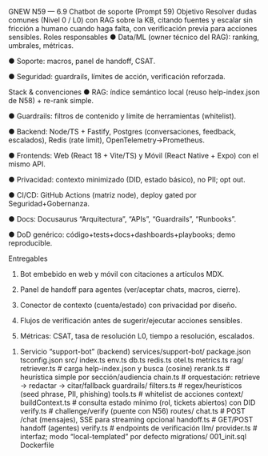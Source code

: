GNEW N59 — 6.9 Chatbot de soporte (Prompt 59)
Objetivo
Resolver dudas comunes (Nivel 0 / L0) con RAG sobre la KB, citando fuentes y escalar sin fricción a humano cuando haga falta, con verificación previa para acciones sensibles.
Roles responsables
●	Data/ML (owner técnico del RAG): ranking, umbrales, métricas.

●	Soporte: macros, panel de handoff, CSAT.

●	Seguridad: guardrails, límites de acción, verificación reforzada.

Stack & convenciones
●	RAG: índice semántico local (reuso help-index.json de N58) + re-rank simple.

●	Guardrails: filtros de contenido y límite de herramientas (whitelist).

●	Backend: Node/TS + Fastify, Postgres (conversaciones, feedback, escalados), Redis (rate limit), OpenTelemetry→Prometheus.

●	Frontends: Web (React 18 + Vite/TS) y Móvil (React Native + Expo) con el mismo API.

●	Privacidad: contexto minimizado (DID, estado básico), no PII; opt out.

●	CI/CD: GitHub Actions (matriz node), deploy gated por Seguridad+Gobernanza.

●	Docs: Docusaurus “Arquitectura”, “APIs”, “Guardrails”, “Runbooks”.

●	DoD genérico: código+tests+docs+dashboards+playbooks; demo reproducible.

 
Entregables
1.	Bot embebido en web y móvil con citaciones a artículos MDX.

2.	Panel de handoff para agentes (ver/aceptar chats, macros, cierre).

3.	Conector de contexto (cuenta/estado) con privacidad por diseño.

4.	Flujos de verificación antes de sugerir/ejecutar acciones sensibles.

5.	Métricas: CSAT, tasa de resolución L0, tiempo a resolución, escalados.

 
1) Servicio “support-bot” (backend)
services/support-bot/
  package.json
  tsconfig.json
  src/
    index.ts
    env.ts
    db.ts
    redis.ts
    otel.ts
    metrics.ts
    rag/
      retriever.ts      # carga help-index.json y busca (cosine)
      rerank.ts         # heurística simple por sección/audiencia
      chain.ts          # orquestación: retrieve → redactar → citar/fallback
    guardrails/
      filters.ts        # regex/heurísticos (seed phrase, PII, phishing)
      tools.ts          # whitelist de acciones
    context/
      buildContext.ts   # consulta estado mínimo (rol, tickets abiertos) con DID
      verify.ts         # challenge/verify (puente con N56)
    routes/
      chat.ts           # POST /chat (mensajes), SSE para streaming opcional
      handoff.ts        # GET/POST handoff (agentes)
      verify.ts         # endpoints de verificación
    llm/
      provider.ts       # interfaz; modo “local-templated” por defecto
  migrations/
    001_init.sql
  Dockerfile
